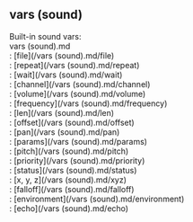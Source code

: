 ## vars (sound)    
Built-in sound vars:    
vars (sound).md    
:   [file](/vars (sound).md/file)    
:   [repeat](/vars (sound).md/repeat)    
:   [wait](/vars (sound).md/wait)    
:   [channel](/vars (sound).md/channel)    
:   [volume](/vars (sound).md/volume)    
:   [frequency](/vars (sound).md/frequency)    
:   [len](/vars (sound).md/len)    
:   [offset](/vars (sound).md/offset)    
:   [pan](/vars (sound).md/pan)    
:   [params](/vars (sound).md/params)    
:   [pitch](/vars (sound).md/pitch)    
:   [priority](/vars (sound).md/priority)    
:   [status](/vars (sound).md/status)    
:   [x, y, z](/vars (sound).md/xyz)    
:   [falloff](/vars (sound).md/falloff)    
:   [environment](/vars (sound).md/environment)    
:   [echo](/vars (sound).md/echo)  